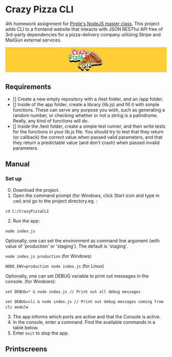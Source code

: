 # Crazy Pizza CLI
4th homework assignment for [Pirple's NodeJS master class](https://pirple.thinkific.com/courses/the-nodejs-master-class).
This project adds CLI to a frontend website that inteacts with JSON RESTful API free of 3rd-party dependencies for a pizza-delivery company utilizing Stripe and MailGun external services.

![Logo](https://github.com/marta-krzyk-dev/CrazyPizzaAPI/blob/master/logo_small.jpg?raw=true)

## Requirements
- [] Create a new empty repository with a /test folder, and an /app folder.
- [] Inside of the app folder, create a library (lib.js) and fill it with simple functions. These can serve any purpose you wish, such as generating a random number, or checking whether or not a string is a palindrome. Really, any kind of functions will do.
- [] Inside the /test folder, create a simple test runner, and then write tests for the functions in your lib.js file. You should try to test that they return (or callback) the correct value when passed valid parameters, and that they return a predictable value (and don't crash) when passed invalid parameters.

## Manual

### Set up
0. Download the project.
1. Open the command prompt (for Windows, click Start icon and type in `cmd`) and go to the project directory.eg. :

`cd C:/CrazyPizzaCLI`

2. Run the app:

`node index.js`

Optionally, one can set the environment as command line argument (with value of 'production' or 'staging'). The default is 'staging'.

`node index.js production` (for Windows)

`NODE_ENV=production node index.js` (for Linux)

Optionally, one can set DEBUG variable to print out messages in the console. (for Windows):

`set DEBUG=* & node index.js // Print out all debug messages`

`set DEBUG=cli & node index.js // Print out debug messages coming from cli module`

3. The app informs which ports are active and that the Console is active.
4. In the console, enter a command. Find the available commands in a table below.
5. Enter `exit` to stop the app.

## Printscreens
